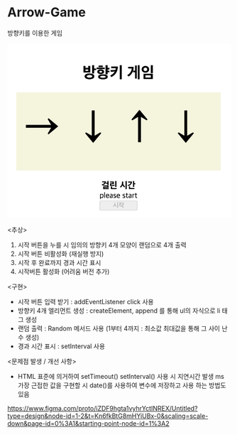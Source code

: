 # Arrow-Game
방향키를 이용한 게임

<p align="center">
  <img src="https://github.com/PinguLee/Arrow-Game/blob/main/img/main.png"/>
</p>


<추상>
1. 시작 버튼을 누를 시 임의의 방향키 4개 모양이 랜덤으로 4개 출력
2. 시작 버튼 비활성화 (재실행 방지)
3. 시작 후 완료까지 경과 시간 표시
4. 시작버튼 활성화
(어려움 버전 추가)

<구현>
- 시작 버튼 입력 받기 : addEventListener click 사용
- 방향키 4개 엘리먼트 생성 : createElement, append 를 통해 ul의 자식으로 li 태그 생성
- 랜덤 출력 : Random 메서드 사용 (1부터 4까지 : 최소값 최대값을 통해 그 사이 난수 생성)
- 경과 시간 표시 : setInterval 사용

<문제점 발생 / 개선 사항>
- HTML 표준에 의거하여 setTimeout() setInterval() 사용 시 지연시간 발생
ms 가장 근접한 값을 구현할 시 date()를 사용하여 변수에 저장하고 사용 하는 방법도 있음

https://www.figma.com/proto/iZDF9hgta1vyhrYctINREX/Untitled?type=design&node-id=1-2&t=Kn6fkBtG8mHYiUBx-0&scaling=scale-down&page-id=0%3A1&starting-point-node-id=1%3A2